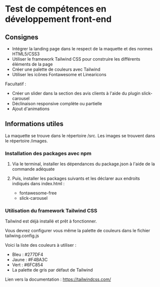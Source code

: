 # Test de compétences en développement front-end

## Consignes 

- Intégrer la landing page dans le respect de la maquette et des normes HTML5/CSS3
- Utiliser le framework Tailwind CSS pour construire les différents éléments de la page
- Créer une palette de couleurs avec Tailwind
- Utiliser les icônes Fontawesome et Linearicons

Facultatif : 
- Créer un slider dans la section des avis clients à l'aide du plugin slick-carousel
- Déclinaison responsive complète ou partielle
- Ajout d'animations

## Informations utiles

La maquette se trouve dans le répertoire /src.
Les images se trouvent dans le répertoire /images.

### Installation des packages avec npm

1. Via le terminal, installer les dépendances du package.json  à l'aide de la commande adéquate

2. Puis, installer les packages suivants et les déclarer aux endroits indiqués dans index.html  :

    - fontawesome-free
    - slick-carousel
    
### Utilisation du framework Tailwind CSS

Tailwind est déjà installé et prêt à fonctionner.

Vous devrez configurer vous même la palette de couleurs dans le fichier tailwing.config.js 

Voici la liste des couleurs à utiliser :
- Bleu : #277DF4
- Jaune : #F4BA3C
- Vert : #6FC854
- La palette de gris par défaut de Tailwind

Lien vers la documentation : https://tailwindcss.com/